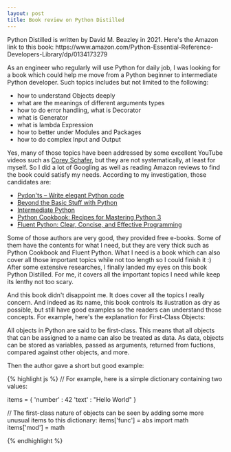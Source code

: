 ```yaml
---
layout: post
title: Book review on Python Distilled
---
```


<div class="message">
  Python Distilled is written by David M. Beazley in 2021. Here's the Amazon link to this book:
  https://www.amazon.com/Python-Essential-Reference-Developers-Library/dp/0134173279
</div>

As an engineer who regularly will use Python for daily job, I was looking for a book which could help me move from a Python beginner to intermediate Python developer. Such topics includes but not limited to the following: 

- how to understand Objects deeply 
- what are the meanings of different arguments types
- how to do error handling, what is Decorator
- what is Generator
- what is lambda Expression
- how to better under Modules and Packages
- how to do complex Input and Output

Yes, many of those topics have been addressed by some excellent YouTube videos such as [Corey Schafer](https://www.youtube.com/@coreyms), but they are not systematically, at least for myself. So I did a lot of Googling as well as reading Amazon reviews to find the book could satisfy my needs. According to my investigation, those candidates are:

- [Pydon'ts – Write elegant Python code](https://mathspp.com/books/pydonts?utm_source=insider.mathspp.com&utm_medium=newsletter&utm_campaign=simplifying-nested-loops-with-generators)
- [Beyond the Basic Stuff with Python](https://inventwithpython.com/beyond/)
- [Intermediate Python](https://leanpub.com/intermediatepython)
- [Python Cookbook: Recipes for Mastering Python 3](https://www.amazon.com/Python-Cookbook-Third-David-Beazley/dp/1449340377/ref=as_li_ss_tl?ie=UTF8&qid=1437328145&sr=8-1&keywords=python+cookbook&linkCode=sl1&tag=ththfrthmo00-20&linkId=babc3a4c6b83554ab19975b4d15e06c5)
- [Fluent Python: Clear, Concise, and Effective Programming](https://www.amazon.com/Fluent-Python-Concise-Effective-Programming/dp/1491946008)

Some of those authors are very good, they provided free e-books. Some of them have the contents for what I need, but they are very thick such as Python Cookbook and Fluent Python. What I need is a book which can also cover all those important topics while not too length so I could finish it :) After some extensive researches, I finally landed my eyes on this book Python Distilled. For me, it covers all the important topics I need while keep its lenthy not too scary.

And this book didn't disappoint me. It does cover all the topics I really concern. And indeed as its name, this book controls its ilustration as dry as possible, but still have good examples so the readers can understand those concepts. For example, here's the explanation for First-Class Objects:

<div class="message">
  All objects in Python are said to be first-class. This means that all objects that can be assigned to a name can also be treated as data. As data, objects can be stored as variables, passed as arguments, returned from fuctions, compared against other objects, and more. 
</div>

Then the author gave a short but good example:

{% highlight js %}
// For example, here is a simple dictionary containing two values:

items = {
    'number' : 42
    'text' : "Hello World"
}

// The first-class nature of objects can be seen by adding some more unusual items to this dictionary:
items['func'] = abs
import math
items['mod'] = math

{% endhighlight %}
